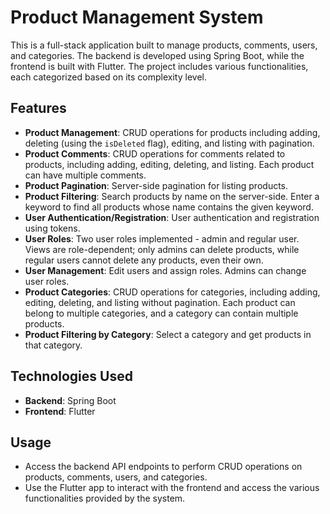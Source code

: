 # Product Management System

This is a full-stack application built to manage products, comments, users, and categories. The backend is developed using Spring Boot, while the frontend is built with Flutter. The project includes various functionalities, each categorized based on its complexity level.

## Features

- **Product Management**: CRUD operations for products including adding, deleting (using the `isDeleted` flag), editing, and listing with pagination.
- **Product Comments**: CRUD operations for comments related to products, including adding, editing, deleting, and listing. Each product can have multiple comments.
- **Product Pagination**: Server-side pagination for listing products.
- **Product Filtering**: Search products by name on the server-side. Enter a keyword to find all products whose name contains the given keyword.
- **User Authentication/Registration**: User authentication and registration using tokens.
- **User Roles**: Two user roles implemented - admin and regular user. Views are role-dependent; only admins can delete products, while regular users cannot delete any products, even their own.
- **User Management**: Edit users and assign roles. Admins can change user roles.
- **Product Categories**: CRUD operations for categories, including adding, editing, deleting, and listing without pagination. Each product can belong to multiple categories, and a category can contain multiple products.
- **Product Filtering by Category**: Select a category and get products in that category.

## Technologies Used

- **Backend**: Spring Boot
- **Frontend**: Flutter

## Usage
- Access the backend API endpoints to perform CRUD operations on products, comments, users, and categories.
- Use the Flutter app to interact with the frontend and access the various functionalities provided by the system.

